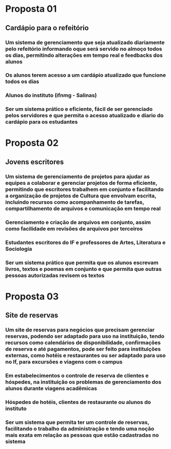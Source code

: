 # Proposta 01

## Cardápio para o refeitório

### Um sistema de gerenciamento que seja atualizado diariamente pelo refeitório informando oque será servido no almoço todos os dias, permitindo alterações em tempo real e feedbacks dos alunos

### Os alunos terem acesso a um cardápio atualizado que funcione todos os dias

### Alunos do instituto (ifnmg - Salinas)

### Ser um sistema prático e eficiente, fácil de ser gerenciado pelos servidores e que permita o acesso atualizado e diario do cardápio para os estudantes

# Proposta 02

## Jovens escritores

### Um sistema de gerenciamento de projetos para ajudar as equipes a colaborar e gerenciar projetos de forma eficiente, permitindo que escritores trabalhem em conjunto e facilitando a organização de projetos de Cultura que envolvam escrita, incluindo recursos como acompanhamento de tarefas, compartilhamento de arquivos e comunicação em tempo real

### Gerenciamento e criação de arquivos em conjunto, assim como facilidade em revisões de arquivos por terceiros

### Estudantes escritores do IF e professores de Artes, Literatura e Sociologia

### Ser um sistema prático que permita que os alunos escrevam livros, textos e poemas em conjunto e que permita que outras pessoas autorizadas revisem os textos

# Proposta 03

## Site de reservas

### Um site de reservas para  negócios que precisam gerenciar reservas, podendo ser adaptado para uso na instituição, tendo recursos como calendários de disponibilidade, confirmações de reserva e até pagamentos, pode ser feito para instituições externas, como hotéis e restaurantes ou ser adaptado para uso no If, para excursões e viagens com o campus

### Em estabelecimentos o controle de reserva de clientes e hóspedes, na instituição os problemas de gerenciamento dos alunos durante viagens acadêmicas

### Hóspedes de hotéis, clientes de restaurante ou alunos do instituto

### Ser um sistema que permita ter um controle de reservas, facilitando o trabalho da administração e tendo uma noção mais exata em relação as pessoas que estão cadastradas no sistema
